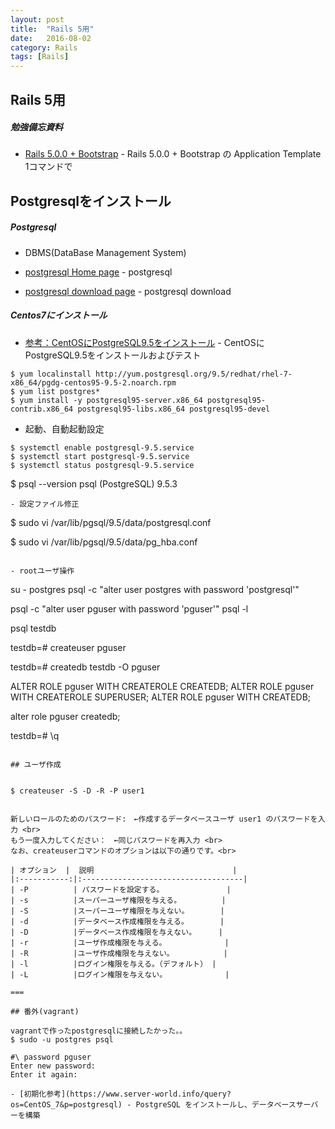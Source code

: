 ```yaml
---
layout: post
title:  "Rails 5用"
date:   2016-08-02
category: Rails
tags: [Rails]
---
```


## Rails 5用

##### 勉強備忘資料

- [Rails 5.0.0 + Bootstrap](http://morizyun.github.io/blog/rails5-application-templates/) - Rails 5.0.0 + Bootstrap の Application Template 1コマンドで


## Postgresqlをインストール

##### Postgresql     

- DBMS(DataBase Management System)

- [postgresql Home page](https://www.postgresql.org/) - postgresql

- [postgresql download page](https://www.postgresql.org/download/linux/redhat/) - postgresql download

##### Centos7にインストール

- [参考：CentOSにPostgreSQL9.5をインストール](http://qiita.com/SOJO/items/a1d97887d24c3e44596f) - CentOSにPostgreSQL9.5をインストールおよびテスト

~~~
$ yum localinstall http://yum.postgresql.org/9.5/redhat/rhel-7-x86_64/pgdg-centos95-9.5-2.noarch.rpm
$ yum list postgres*
$ yum install -y postgresql95-server.x86_64 postgresql95-contrib.x86_64 postgresql95-libs.x86_64 postgresql95-devel

~~~ 
- 起動、自動起動設定

~~~ 
$ systemctl enable postgresql-9.5.service
$ systemctl start postgresql-9.5.service 
$ systemctl status postgresql-9.5.service

~~~
$ psql --version
  psql (PostgreSQL) 9.5.3
  
~~~
- 設定ファイル修正

~~~
$ sudo vi /var/lib/pgsql/9.5/data/postgresql.conf   

$ sudo vi /var/lib/pgsql/9.5/data/pg_hba.conf    
~~~

- rootユーザ操作

~~~
su - postgres 
psql -c "alter user postgres with password 'postgresql'"

psql -c "alter user pguser with password 'pguser'" 
psql -l    

psql testdb

testdb=# createuser pguser

testdb=# createdb testdb -O pguser

ALTER ROLE pguser WITH CREATEROLE CREATEDB;
ALTER ROLE pguser WITH CREATEROLE SUPERUSER;
ALTER ROLE pguser WITH CREATEDB;

alter role pguser createdb;

testdb=# \q

~~~

## ユーザ作成


$ createuser -S -D -R -P user1


新しいロールのためのパスワード:　←作成するデータベースユーザ user1 のパスワードを入力 <br>
もう一度入力してください：　←同じパスワードを再入力 <br>
なお、createuserコマンドのオプションは以下の通りです。<br>

| オプション  |  説明                               |
|:-----------:|:------------------------------------|
| -P          | パスワードを設定する。              |
| -s          |スーパーユーザ権限を与える。         |
| -S          |スーパーユーザ権限を与えない。       |
| -d          |データベース作成権限を与える。       |
| -D          |データベース作成権限を与えない。     |
| -r          |ユーザ作成権限を与える。             |
| -R          |ユーザ作成権限を与えない。           |
| -l          |ログイン権限を与える。（デフォルト） |
| -L          |ログイン権限を与えない。             |

===

## 番外(vagrant)

vagrantで作ったpostgresqlに接続したかった。。
$ sudo -u postgres psql

#\ password pguser 
Enter new password:
Enter it again:

- [初期化参考](https://www.server-world.info/query?os=CentOS_7&p=postgresql) - PostgreSQL をインストールし、データベースサーバーを構築
